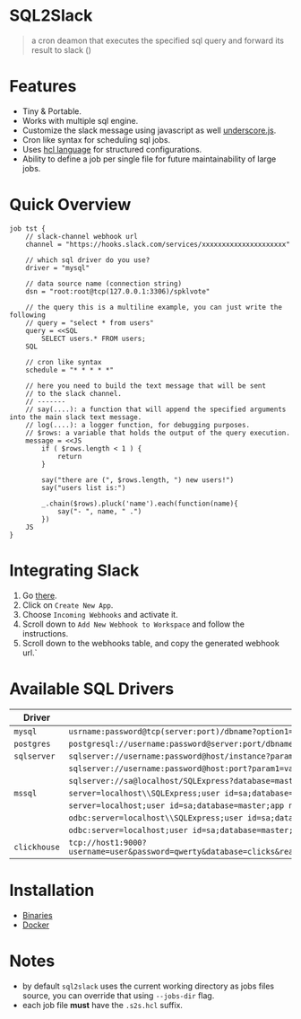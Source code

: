 SQL2Slack
=========
> a cron deamon that executes the specified sql query and forward its result to slack ()

Features
========
- Tiny & Portable.
- Works with multiple sql engine.
- Customize the slack message using javascript as well [underscore.js](https://underscorejs.org/).
- Cron like syntax for scheduling sql jobs.
- Uses [hcl language](https://github.com/hashicorp/hcl) for structured configurations.
- Ability to define a job per single file for future maintainability of large jobs.


Quick Overview
==============
```hcl
job tst {
    // slack-channel webhook url
    channel = "https://hooks.slack.com/services/xxxxxxxxxxxxxxxxxxxxx"

    // which sql driver do you use?
    driver = "mysql"

    // data source name (connection string)
    dsn = "root:root@tcp(127.0.0.1:3306)/spklvote"

    // the query this is a multiline example, you can just write the following
    // query = "select * from users"
    query = <<SQL
        SELECT users.* FROM users;
    SQL

    // cron like syntax
    schedule = "* * * * *"

    // here you need to build the text message that will be sent 
    // to the slack channel.
    // ------- 
    // say(....): a function that will append the specified arguments into the main slack text message.
    // log(....): a logger function, for debugging purposes.
    // $rows: a variable that holds the output of the query execution.
    message = <<JS
        if ( $rows.length < 1 ) {
            return
        }

        say("there are (", $rows.length, ") new users!")
        say("users list is:")

        _.chain($rows).pluck('name').each(function(name){
            say("- ", name, " .")
        })
    JS
}
```

Integrating Slack
==================
1. Go [there](https://api.slack.com/apps).
2. Click on `Create New App`.
3. Choose `Incoming Webhooks` and activate it.
4. Scroll down to `Add New Webhook to Workspace` and follow the instructions.
5. Scroll down to the webhooks table, and copy the generated webhook url.`

Available SQL Drivers
=====================
| Driver | DSN |
---------| ------ |
| `mysql`| `usrname:password@tcp(server:port)/dbname?option1=value1&...`|
| `postgres`| `postgresql://username:password@server:port/dbname?option1=value1`|
| `sqlserver` | `sqlserver://username:password@host/instance?param1=value&param2=value` |
|             | `sqlserver://username:password@host:port?param1=value&param2=value`|
|             | `sqlserver://sa@localhost/SQLExpress?database=master&connection+timeout=30`|
| `mssql` | `server=localhost\\SQLExpress;user id=sa;database=master;app name=MyAppName`|
|         | `server=localhost;user id=sa;database=master;app name=MyAppName`|
|         | `odbc:server=localhost\\SQLExpress;user id=sa;database=master;app name=MyAppName` |
|         | `odbc:server=localhost;user id=sa;database=master;app name=MyAppName` |
| `clickhouse` |   `tcp://host1:9000?username=user&password=qwerty&database=clicks&read_timeout=10&write_timeout=20&alt_hosts=host2:9000,host3:9000` |

Installation
============
- [Binaries](https://github.com/alash3al/sql2slack/releases)
- [Docker](https://hub.docker.com/r/alash3al/sql2slack)

Notes
=====
- by default `sql2slack` uses the current working directory as jobs files source, you can override that using `--jobs-dir` flag.
- each job file **must** have the `.s2s.hcl` suffix.
